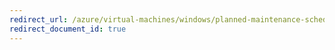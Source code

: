 ```yaml
---
redirect_url: /azure/virtual-machines/windows/planned-maintenance-schedule
redirect_document_id: true
---
```


